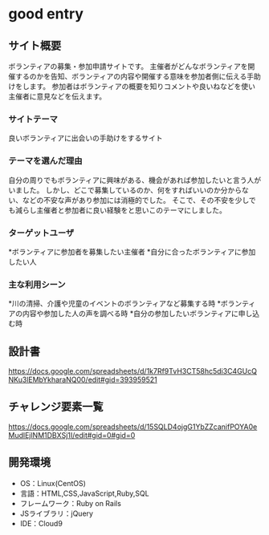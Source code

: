 # good entry

## サイト概要
ボランティアの募集・参加申請サイトです。
主催者がどんなボランティアを開催するのかを告知、ボランティアの内容や開催する意味を参加者側に伝える手助けをします。
参加者はボランティアの概要を知りコメントや良いねなどを使い主催者に意見などを伝えます。

### サイトテーマ
良いボランティアに出会いの手助けをするサイト

### テーマを選んだ理由
自分の周りでもボランティアに興味がある、機会があれば参加したいと言う人がいました。
しかし、どこで募集しているのか、何をすればいいのか分からない、などの不安な声があり参加には消極的でした。
そこで、その不安を少しでも減らし主催者と参加者に良い経験をと思いこのテーマにしました。


### ターゲットユーザ
*ボランティアに参加者を募集したい主催者
*自分に合ったボランティアに参加したい人

### 主な利用シーン
*川の清掃、介護や児童のイベントのボランティアなど募集する時
*ボランティアの内容や参加した人の声を調べる時
*自分の参加したいボランティアに申し込む時

## 設計書
https://docs.google.com/spreadsheets/d/1k7Rf9TvH3CT58hc5di3C4GUcQNKu3lEMbYkharaNQ00/edit#gid=393959521

## チャレンジ要素一覧
https://docs.google.com/spreadsheets/d/15SQLD4ojgG1YbZZcanifPOYA0eMudlEjlNM1DBXSj1I/edit#gid=0#gid=0

## 開発環境
- OS：Linux(CentOS)
- 言語：HTML,CSS,JavaScript,Ruby,SQL
- フレームワーク：Ruby on Rails
- JSライブラリ：jQuery
- IDE：Cloud9

